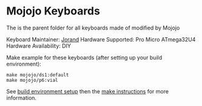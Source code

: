 # Mojojo Keyboards

The is the parent folder for all keyboards made of modified by Mojojo


Keyboard Maintainer: [Jorand](https://github.com/Jorand)
Hardware Supported: Pro Micro ATmega32U4 
Hardware Availability: DIY

Make example for these keyboards (after setting up your build environment):

    make mojojo/ds1:default
    make mojojo/p6:vial

See [build environment setup](https://docs.qmk.fm/install-build-tools) then the [make instructions](https://docs.qmk.fm/build-compile-instructions) for more information.
